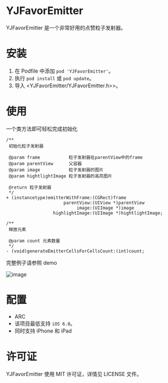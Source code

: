 YJFavorEmitter
==================

YJFavorEmitter 是一个非常好用的点赞粒子发射器。

安装
==================

1. 在 Podfile 中添加  `pod 'YJFavorEmitter'`。
2. 执行 `pod install` 或 `pod update`。
3. 导入 \<YJFavorEmitter/YJFavorEmitter.h>\>。

使用
==================

一个类方法即可轻松完成初始化

```objc
/**
 初始化粒子发射器

 @param frame           粒子发射器在parentView中的frame
 @param parentView      父容器
 @param image           粒子发射器的图片
 @param hightlightImage 粒子发射器的高亮图片

 @return 粒子发射器
 */
+ (instancetype)emitterWithFrame:(CGRect)frame
                      parentView:(UIView *)parentView
                           image:(UIImage *)image
                  highlightImage:(UIImage *)hightlightImage;

/**
 释放元素

 @param count 元素数量
 */
- (void)generateEmitterCellsForCellsCount:(int)count;
```

完整例子请参照 demo

![image](https://github.com/SplashZ/YJFavorEmitter/blob/master/demo.gif)

配置
==================

- ARC
- 该项目最低支持 `iOS 6.0`。
- 同时支持 iPhone 和 iPad

许可证
==================

YJFavorEmitter 使用 MIT 许可证，详情见 LICENSE 文件。

